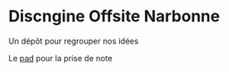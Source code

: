 # Discngine Offsite Narbonne

Un dépôt pour regrouper nos idées

Le [pad](https://hackmd.io/tm7U8RHxRy-TcuS4O_OyCw) pour la prise de note
